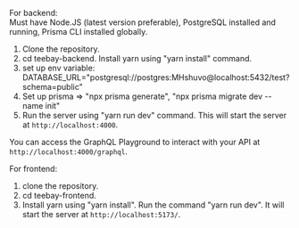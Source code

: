 For backend: <br/>
Must have Node.JS (latest version preferable), PostgreSQL installed and running, Prisma CLI installed globally.<br/>
1. Clone the repository. <br/>
2. cd teebay-backend. Install yarn using "yarn install" command. <br/>
3. set up env variable: DATABASE_URL="postgresql://postgres:MHshuvo@localhost:5432/test?schema=public"<br/>
4. Set up prisma => "npx prisma generate", "npx prisma migrate dev --name init" <br/>
5. Run the server using "yarn run dev" command. This will start the server at `http://localhost:4000`.<br/>

You can access the GraphQL Playground to interact with your API at `http://localhost:4000/graphql`.<br/>

For frontend: <br/>
1. clone the repository. <br/>
2. cd teebay-frontend. <br/>
3. Install yarn using "yarn install". Run the command "yarn run dev". It will start the server at `http://localhost:5173/`.




